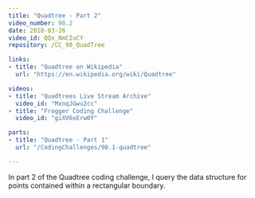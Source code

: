 ```yaml
---
title: "Quadtree - Part 2"
video_number: 98.2
date: 2018-03-26
video_id: QQx_NmCIuCY
repository: /CC_98_QuadTree

links:
- title: "Quadtree on Wikipedia"
  url: "https://en.wikipedia.org/wiki/Quadtree"

videos:
- title: "Quadtrees Live Stream Archive"
  video_id: "MxnqJGwu2cc"
- title: "Frogger Coding Challenge"
  video_id: "giXV6xErw0Y"

parts:
- title: "Quadtree - Part 1"
  url: "/CodingChallenges/98.1-quadtree"

---
```


In part 2 of the Quadtree coding challenge, I query the data structure for points contained within a rectangular boundary.
